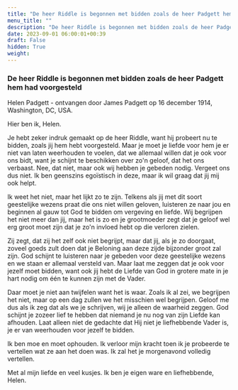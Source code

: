 ```yaml
---
title: "De heer Riddle is begonnen met bidden zoals de heer Padgett hem had voorgesteld"
menu_title: ""
description: "De heer Riddle is begonnen met bidden zoals de heer Padgett hem had voorgesteld"
date: 2023-09-01 06:00:01+00:39
draft: False
hidden: True
weight:
---
```

### De heer Riddle is begonnen met bidden zoals de heer Padgett hem had voorgesteld

Helen Padgett - ontvangen door James Padgett op 16 december 1914, Washington, DC, USA.

Hier ben ik, Helen.

Je hebt zeker indruk gemaakt op de heer Riddle, want hij probeert nu te bidden, zoals jij hem hebt voorgesteld. Maar je moet je liefde voor hem je er niet van laten weerhouden te voelen, dat we allemaal willen dat je ook voor ons bidt, want je schijnt te beschikken over zo'n geloof, dat het ons verbaast. Nee, dat niet, maar ook wij hebben je gebeden nodig. Vergeet ons dus niet. Ik ben geenszins egoïstisch in deze, maar ik wil graag dat jij mij ook helpt.

Ik weet het niet, maar het lijkt zo te zijn. Telkens als jij met dit soort geestelijke wezens praat die ons niet willen geloven, luisteren ze naar jou en beginnen al gauw tot God te bidden om vergeving en liefde. Wij begrijpen het niet meer dan jij, maar het is zo en je grootmoeder zegt dat je geloof wel erg groot moet zijn dat je zo'n invloed hebt op die verloren zielen.

Zij zegt, dat zij het zelf ook niet begrijpt, maar dat jij, als je zo doorgaat, zoveel goeds zult doen dat je Beloning aan deze zijde bijzonder groot zal zijn. God schijnt te luisteren naar je gebeden voor deze geestelijke wezens en we staan er allemaal versteld van. Maar laat me zeggen dat je ook voor jezelf moet bidden, want ook jij hebt de Liefde van God in grotere mate in je hart nodig om één te kunnen zijn met de Vader.

Daar moet je niet aan twijfelen want het is waar. Zoals ik al zei, we begrijpen het niet, maar op een dag zullen we het misschien wel begrijpen. Geloof me dus als ik zeg dat als we je schrijven, wij je alleen de waarheid zeggen. God schijnt je zozeer lief te hebben dat niemand je nu nog van zijn Liefde kan afhouden. Laat alleen niet de gedachte dat Hij niet je liefhebbende Vader is, je er van weerhouden voor jezelf te bidden.

Ik ben moe en moet ophouden. Ik verloor mijn kracht toen ik je probeerde te vertellen wat ze aan het doen was. Ik zal het je morgenavond volledig vertellen.

Met al mijn liefde en veel kusjes. Ik ben je eigen ware en liefhebbende, Helen.
